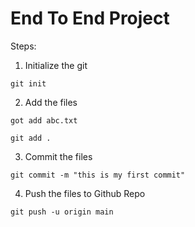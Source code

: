 # End To End Project

Steps:
1. Initialize the git
```
git init
```

2. Add the files
```
got add abc.txt

git add .
```

3. Commit the files
```
git commit -m "this is my first commit"
```

4. Push the files to Github Repo
```
git push -u origin main
```